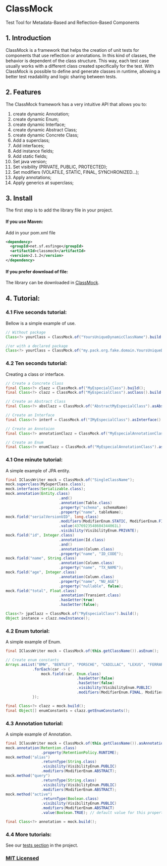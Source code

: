 # ClassMock
Test Tool for Metadata-Based and Reflection-Based Components

## 1.	Introduction
ClassMock is a framework that helps the creation of unit tests for components that use reflection or annotations. In this kind of classes, the behavior is dependent of the class structure. This way, each test case usually works with a different class created specifically for the test. With ClassMock is possible to define and generate classes in runtime, allowing a better test readability and logic sharing between tests.

## 2.	Features
The ClassMock framework has a very intuitive API that allows you to:

01. create dynamic Annotation;
02. create dynamic Enum;
03. create dynamic Interface;
04. create dynamic Abstract Class;
05. create dynamic Concrete Class;
06. Add a superclass;
07. Add interfaces;
08. Add instance fields;
09. Add static fields;
10. Set java version;
11. Set visibility (PRIVATE, PUBLIC, PROTECTED);
12. Set modifiers (VOLATILE, STATIC, FINAL, SYNCHRONIZED...);
13. Apply annotations;
14. Apply generics at superclass; 

## 3.	Install

The first step is to add the library file in your project.

#### If you use Maven:
Add in your pom.xml file
```xml
<dependency>
  <groupId>net.sf.esfinge</groupId>
  <artifactId>classmock</artifactId>
  <version>2.1.2</version>
</dependency>
```
#### If you prefer download of file:
The library can be downloaded in [ClassMock](https://oss.sonatype.org/content/groups/staging/net/sf/esfinge/classmock/2.1.2/).

## 4. Tutorial:

### 4.1 Five seconds tutorial:

Bellow is a simple example of use.

```java
// Without package
Class<?> yourClass = ClassMock.of("YoursUniqueDynamicClassName").build();

//or with a declared package
Class<?> yourClass = ClassMock.of("my.pack.org.fake.domain.YoursUniqueDynamicClassName").build();
```

### 4.2 Ten seconds tutorial:

Creating a class or interface.

```java
// Create a Concrete Class
final Class<?> clazz = ClassMock.of("MyEspecialClass").build();
final Class<?> clazz = ClassMock.of("MyEspecialClass").asClass().build();

// Create an Abstract Class
final Class<?> absClazz = ClassMock.of("AbstractMyEspecialClass").asAbstract().build();

// Create an Interface
final Class<?> interf = ClassMock.of("IMyEspecialClass").asInterface().build();

// Create an Annotaion
final Class<?> annotationClazz = ClassMock.of("MyEspecialAnnotationClass").asAnnotation().build();

// Create an Enum
final Class<?> enumClazz = ClassMock.of("MyEspecialAnnotationClass").asEnum().build();
```

### 4.1 One minute tutorial:

A simple example of JPA entity.

```java
final IClassWriter mock = ClassMock.of("SingleClassName");
mock.superclass(MySuperClass.class);
mock.interfaces(Serializable.class);
mock.annotation(Entity.class)
                        .and()
                        .annotation(Table.class)
                        .property("schema", schemaName)
                        .property("name", tableName);
mock.field("serialVersionUID", long.class)
                        .modifiers(ModifierEnum.STATIC, ModifierEnum.FINAL)
                        .value(4376923548604344061L)
                        .visibility(VisibilityEnum.PRIVATE);
mock.field("id", Integer.class)
                        .annotation(Id.class)
                        .and()
                        .annotation(Column.class)
                        .property("name", "ID_CODE");
mock.field("name", String.class)
                        .annotation(Column.class)
                        .property("name", "TX_NAME");
mock.field("age", Integer.class)
                        .annotation(Column.class)
                        .property("name", "NU_AGE")
                        .property("nullable", false);
mock.field("total", Float.class)
                        .annotation(Transient.class)
                        .hasGetter(true)
                        .hasSetter(false);

Class<?> jpaClazz = ClassMock.of("MyEspecialClass").build();
Object instance = clazz.newInstance();
```

### 4.2 Enum tutorial:

A simple example of Enum.

```java
final IClassWriter mock = ClassMock.of(this.getClassName()).asEnum();

// Create enum constants
Arrays.asList("BMW", "BENTLEY", "PORSCHE", "CADILLAC", "LEXUS", "FERRARI", "MERCEDES", "FORD")
            .forEach(car -> {
                mock.field(car, Enum.class)
                                .hasGetter(false)
                                .hasSetter(false)
                                .visibility(VisibilityEnum.PUBLIC)
                                .modifiers(ModifierEnum.FINAL, ModifierEnum.STATIC, ModifierEnum.ENUM);
            });

final Class<?> clazz = mock.build();
final Object[] enumConstants = clazz.getEnumConstants();
```

### 4.3 Annotation tutorial:

A simple example of Annotation.

```java
final IClassWriter mock = ClassMock.of(this.getClassName()).asAnnotation();
mock.annotation(Retention.class)
                .property(RetentionPolicy.RUNTIME);
mock.method("alias")
                .returnType(String.class)
                .visibility(VisibilityEnum.PUBLIC)
                .modifiers(ModifierEnum.ABSTRACT);
mock.method("query")
                .returnType(String.class)
                .visibility(VisibilityEnum.PUBLIC)
                .modifiers(ModifierEnum.ABSTRACT);
mock.method("active")
                .returnType(Boolean.class)
                .visibility(VisibilityEnum.PUBLIC)
                .modifiers(ModifierEnum.ABSTRACT)
                .value(Boolean.TRUE); // default value for this property

final Class<?> annotation = mock.build();
```

### 4.4 More tutorials:

See our [tests section](https://github.com/EsfingeFramework/ClassMock/blob/master/ClassMock/src/test/java/net/sf/esfinge/classmock/example/general/TesteClassMock.java) in the project.

### [MIT Licensed](https://github.com/EsfingeFramework/ClassMock/blob/master/LICENSE)